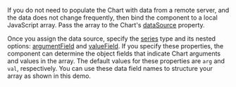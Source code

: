 If you do not need to populate the Chart with data from a remote server, and the data does not change frequently, then bind the component to a local JavaScript array. Pass the array to the Chart's [dataSource](/Documentation/ApiReference/UI_Components/dxChart/Configuration/#dataSource) property. 

Once you assign the data source, specify the [series](/Documentation/ApiReference/UI_Components/dxChart/Configuration/series/) type and its nested options: [argumentField](/Documentation/ApiReference/UI_Components/dxChart/Configuration/series/#argumentField) and [valueField](/Documentation/ApiReference/UI_Components/dxChart/Configuration/series/#valueField). If you specify these properties, the component can determine the object fields that indicate Chart arguments and values in the array. The default values for these properties are `arg` and `val`, respectively. You can use these data field names to structure your array as shown in this demo.